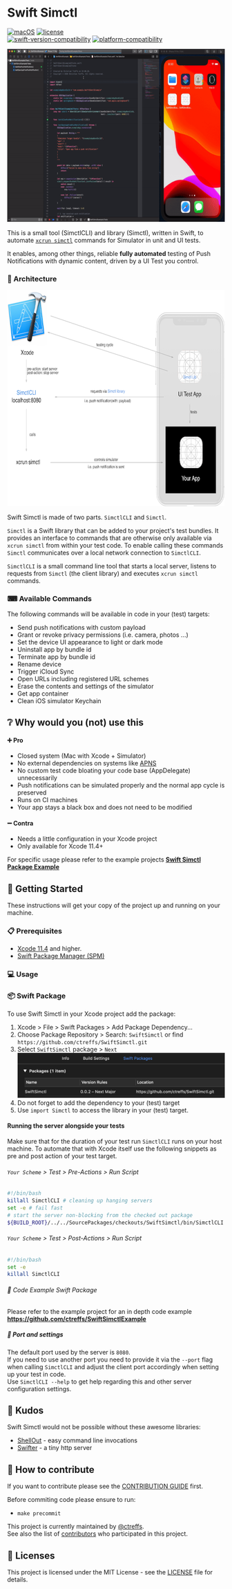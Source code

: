 # Swift Simctl

[![macOS](https://github.com/ctreffs/SwiftSimctl/actions/workflows/ci-macos.yml/badge.svg)](https://github.com/ctreffs/SwiftSimctl/actions/workflows/ci-macos.yml)
[![license](https://img.shields.io/badge/license-MIT-brightgreen.svg)](https://github.com/ctreffs/SwiftSimctl/blob/master/LICENSE)   
[![swift-version-compatibility](https://img.shields.io/endpoint?url=https%3A%2F%2Fswiftpackageindex.com%2Fapi%2Fpackages%2Fctreffs%2FSwiftSimctl%2Fbadge%3Ftype%3Dswift-versions)](https://swiftpackageindex.com/ctreffs/SwiftSimctl)
[![platform-compatibility](https://img.shields.io/endpoint?url=https%3A%2F%2Fswiftpackageindex.com%2Fapi%2Fpackages%2Fctreffs%2FSwiftSimctl%2Fbadge%3Ftype%3Dplatforms)](https://swiftpackageindex.com/ctreffs/SwiftSimctl)

<p align="center">
	<a href="docs/SimctlExample.gif" target="_blank"><img src="docs/SimctlExample.gif" height="400" alt="simctl-example-gif"/></a>
</p>   


This is a small tool (SimctlCLI) and library (Simctl), written in Swift, to automate [`xcrun simctl`](https://developer.apple.com/library/archive/documentation/IDEs/Conceptual/iOS_Simulator_Guide/InteractingwiththeiOSSimulator/InteractingwiththeiOSSimulator.html#//apple_ref/doc/uid/TP40012848-CH3-SW4) commands for Simulator in unit and UI tests.

It enables, among other things, reliable **fully automated** testing of Push Notifications with dynamic content, driven by a UI Test you control.

### 🚧 Architecture

<p align="center">
	<a href="docs/Overview.png" target="_blank"><img src="docs/Overview.png" height="500"/></a>
</p>

Swift Simctl is made of two parts. `SimctlCLI` and `Simctl`.

`Simctl` is a Swift library that can be added to your project's test bundles. 
It provides an interface to commands that are otherwise only available via `xcrun simctl` from within your test code.
To enable calling these commands `Simctl` communicates over a local network connection to `SimctlCLI`.

`SimctlCLI` is a small command line tool that starts a local server, listens to requests from `Simctl` (the client library) and executes `xcrun simctl` commands.

### ⌨ Available Commands

The following commands will be available in code in your (test) targets:

- Send push notifications with custom payload
- Grant or revoke privacy permissions (i.e. camera, photos ...)
- Set the device UI appearance to light or dark mode
- Uninstall app by bundle id
- Terminate app by bundle id
- Rename device
- Trigger iCloud Sync
- Open URLs including registered URL schemes
- Erase the contents and settings of the simulator
- Get app container
- Clean iOS simulator Keychain

## ❔ Why would you (not) use this

#### ➕ Pro

- Closed system (Mac with Xcode + Simulator)
- No external dependencies on systems like [APNS](https://developer.apple.com/library/archive/documentation/NetworkingInternet/Conceptual/RemoteNotificationsPG/APNSOverview.html)
- No custom test code bloating your code base (AppDelegate) unnecessarily
- Push notifications can be simulated properly and the normal app cycle is preserved
- Runs on CI machines
- Your app stays a black box and does not need to be modified

#### ➖ Contra

- Needs a little configuration in your Xcode project
- Only available for Xcode 11.4+

For specific usage please refer to the example projects **[Swift Simctl Package Example](https://github.com/ctreffs/SwiftSimctlExample)**

## 🚀 Getting Started

These instructions will get your copy of the project up and running on your machine.

### 📋 Prerequisites

- [Xcode 11.4](https://developer.apple.com/documentation/xcode_release_notes/) and higher.
- [Swift Package Manager (SPM)](https://github.com/apple/swift-package-manager)

### 💻 Usage

### 📦 Swift Package

To use Swift Simctl in your Xcode project add the package:

1. Xcode > File > Swift Packages > Add Package Dependency...
2. Choose Package Repository > Search: `SwiftSimctl` or find `https://github.com/ctreffs/SwiftSimctl.git`
3. Select  `SwiftSimctl` package > `Next` ![xcode-swift-package](docs/XcodeSwiftPackage.png)
4. Do not forget to add the dependency to your (test) target
5. Use `import Simctl` to access the library in your (test) target.

#### Running the server alongside your tests

Make sure that for the duration of your test run `SimctlCLI` runs on your host machine.
To automate that with Xcode itself use the following snippets as pre and post action of your test target.

###### `Your Scheme` > Test > Pre-Actions > Run Script

```sh
#!/bin/bash
killall SimctlCLI # cleaning up hanging servers
set -e # fail fast
# start the server non-blocking from the checked out package
${BUILD_ROOT}/../../SourcePackages/checkouts/SwiftSimctl/bin/SimctlCLI start-server > /dev/null 2>&1 &
```

###### `Your Scheme` > Test > Post-Actions > Run Script

```sh
#!/bin/bash
set -e
killall SimctlCLI

```

###### 📝 Code Example Swift Package

Please refer to the example project for an in depth code example **<https://github.com/ctreffs/SwiftSimctlExample>**

##### 💭 Port and settings

The default port used by the server is `8080`.  
If you need to use another port you need to provide it via the `--port` flag when calling `SimctlCLI` and adjust 
the client port accordingly when setting up your test in code.  
Use `SimctlCLI --help` to get help regarding this and other server configuration settings.


## 🙏 Kudos

Swift Simctl would not be possible without these awesome libraries:

- [ShellOut](https://github.com/JohnSundell/ShellOut) - easy command line invocations
- [Swifter](https://github.com/httpswift/swifter) - a tiny http server

## 💁 How to contribute

If you want to contribute please see the [CONTRIBUTION GUIDE](CONTRIBUTING.md) first. 

Before commiting code please ensure to run:

- `make precommit`

This project is currently maintained by [@ctreffs](https://github.com/ctreffs).   
See also the list of [contributors](https://github.com/ctreffs/SwiftSimctl/contributors) who participated in this project.

## 🔏 Licenses

This project is licensed under the MIT License - see the [LICENSE](https://github.com/ctreffs/SwiftSimctl/blob/master/LICENSE) file for details.
